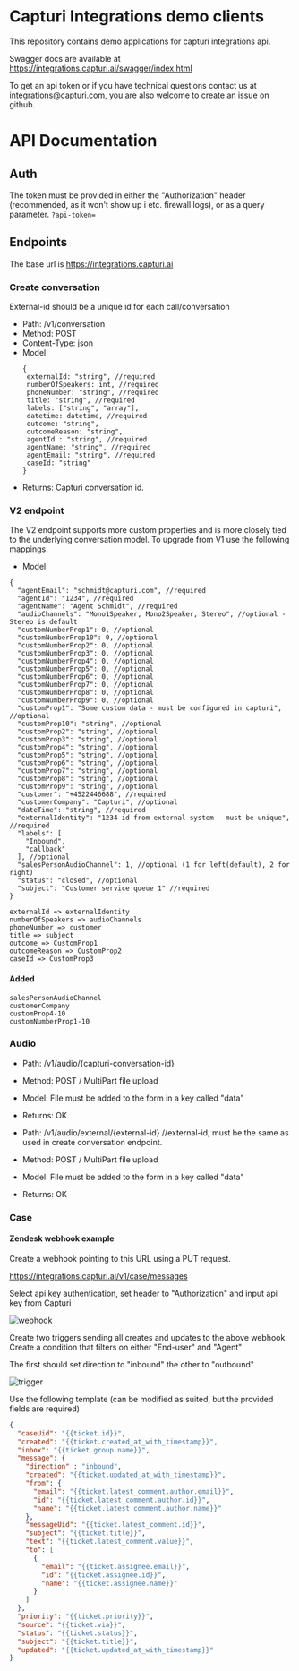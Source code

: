# Capturi Integrations demo clients

This repository contains demo applications for capturi integrations api. 

Swagger docs are available at  https://integrations.capturi.ai/swagger/index.html

To get an api token or if you have technical questions contact us at integrations@capturi.com, you are also welcome to create an issue on github.


# API Documentation

## Auth

The token must be provided in either the "Authorization" header (recommended, as it won't show up i etc. firewall logs), or as a query parameter. ```?api-token=```

## Endpoints

The base url is https://integrations.capturi.ai

### Create conversation

External-id should be a unique id for each call/conversation

* Path: /v1/conversation
* Method: POST
* Content-Type: json
* Model:  
   ```
  { 
    externalId: "string", //required
    numberOfSpeakers: int, //required
    phoneNumber: "string", //required
    title: "string", //required
    labels: ["string", "array"],
    datetime: datetime, //required
    outcome: "string", 
    outcomeReason: "string",
    agentId : "string", //required
    agentName: "string", //required 
    agentEmail: "string", //required    
    caseId: "string"  
  }
  ```
* Returns: Capturi conversation id.

### V2 endpoint

The V2 endpoint supports more custom properties and is more closely tied to the underlying conversation model. To upgrade from V1 use the following mappings:

* Model:

```
{
  "agentEmail": "schmidt@capturi.com", //required
  "agentId": "1234", //required
  "agentName": "Agent Schmidt", //required
  "audioChannels": "Mono1Speaker, Mono2Speaker, Stereo", //optional - Stereo is default
  "customNumberProp1": 0, //optional 
  "customNumberProp10": 0, //optional 
  "customNumberProp2": 0, //optional 
  "customNumberProp3": 0, //optional 
  "customNumberProp4": 0, //optional 
  "customNumberProp5": 0, //optional 
  "customNumberProp6": 0, //optional 
  "customNumberProp7": 0, //optional 
  "customNumberProp8": 0, //optional 
  "customNumberProp9": 0, //optional 
  "customProp1": "Some custom data - must be configured in capturi", //optional 
  "customProp10": "string", //optional 
  "customProp2": "string", //optional  
  "customProp3": "string", //optional 
  "customProp4": "string", //optional 
  "customProp5": "string", //optional 
  "customProp6": "string", //optional 
  "customProp7": "string", //optional 
  "customProp8": "string", //optional 
  "customProp9": "string", //optional 
  "customer": "+4522446688", //required
  "customerCompany": "Capturi", //optional 
  "dateTime": "string", //required
  "externalIdentity": "1234 id from external system - must be unique", //required
  "labels": [
    "Inbound",
    "callback"
  ], //optional 
  "salesPersonAudioChannel": 1, //optional (1 for left(default), 2 for right) 
  "status": "closed", //optional 
  "subject": "Customer service queue 1" //required
}
```


```
externalId => externalIdentity
numberOfSpeakers => audioChannels 
phoneNumber => customer
title => subject
outcome => CustomProp1
outcomeReason => CustomProp2
caseId => CustomProp3
```
#### Added 

```
salesPersonAudioChannel 
customerCompany 
customProp4-10 
customNumberProp1-10 
```

### Audio
 
* Path: /v1/audio/{capturi-conversation-id}
* Method: POST / MultiPart file upload
* Model: File must be added to the form in a key called "data"
* Returns: OK

* Path: /v1/audio/external/{external-id} //external-id, must be the same as used in create conversation endpoint.
* Method: POST / MultiPart file upload
* Model: File must be added to the form in a key called "data"
* Returns: OK


### Case

#### Zendesk webhook example

Create a webhook pointing to this URL using a PUT request.

https://integrations.capturi.ai/v1/case/messages

Select api key authentication, set header to "Authorization" and input api key from Capturi

![webhook](zendesk_create_webhook.png)

Create two triggers sending all creates and updates to the above webhook. Create a condition that filters on either "End-user" and "Agent"

The first should set direction to "inbound" the other to "outbound"

![trigger](zendesk_add_trigger.png)

Use the following template (can be modified as suited, but the provided fields are required)

```json
{
  "caseUid": "{{ticket.id}}",
  "created": "{{ticket.created_at_with_timestamp}}",
  "inbox": "{{ticket.group.name}}",
  "message": {
    "direction" : "inbound",
    "created": "{{ticket.updated_at_with_timestamp}}",
    "from": {
      "email": "{{ticket.latest_comment.author.email}}",
      "id": "{{ticket.latest_comment.author.id}}",
      "name": "{{ticket.latest_comment.author.name}}"
    },
    "messageUid": "{{ticket.latest_comment.id}}",
    "subject": "{{ticket.title}}",
    "text": "{{ticket.latest_comment.value}}",
    "to": [
      {
        "email": "{{ticket.assignee.email}}",
        "id": "{{ticket.assignee.id}}",
        "name": "{{ticket.assignee.name}}"
      }
    ]
  },
  "priority": "{{ticket.priority}}",
  "source": "{{ticket.via}}",
  "status": "{{ticket.status}}",
  "subject": "{{ticket.title}}",
  "updated": "{{ticket.updated_at_with_timestamp}}"
}


